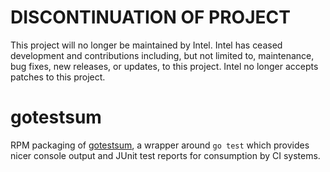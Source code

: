 # DISCONTINUATION OF PROJECT #
This project will no longer be maintained by Intel.
Intel has ceased development and contributions including, but not limited to, maintenance, bug fixes, new releases, or updates, to this project.
Intel no longer accepts patches to this project.
# gotestsum

RPM packaging of [gotestsum](https://github.com/gotestyourself/gotestsum), a wrapper around `go test` which provides 
nicer console output and JUnit test reports for consumption by CI systems.
